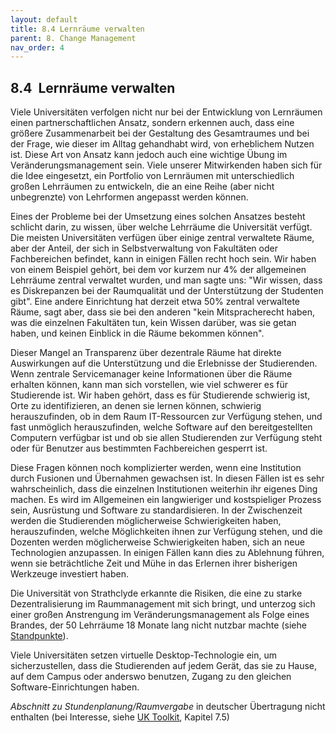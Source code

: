 ```yaml
---
layout: default
title: 8.4 Lernräume verwalten
parent: 8. Change Management
nav_order: 4
---
```


## 8.4  Lernräume verwalten

Viele Universitäten verfolgen nicht nur bei der Entwicklung von
Lernräumen einen partnerschaftlichen Ansatz, sondern erkennen auch, dass
eine größere Zusammenarbeit bei der Gestaltung des Gesamtraumes und bei
der Frage, wie dieser im Alltag gehandhabt wird, von erheblichem Nutzen
ist. Diese Art von Ansatz kann jedoch auch eine wichtige Übung im
Veränderungsmanagement sein. Viele unserer Mitwirkenden haben sich für
die Idee eingesetzt, ein Portfolio von Lernräumen mit unterschiedlich
großen Lehrräumen zu entwickeln, die an eine Reihe (aber nicht
unbegrenzte) von Lehrformen angepasst werden können.

Eines der Probleme bei der Umsetzung eines solchen Ansatzes besteht
schlicht darin, zu wissen, über welche Lehrräume die Universität
verfügt. Die meisten Universitäten verfügen über einige zentral
verwaltete Räume, aber der Anteil, der sich in Selbstverwaltung von
Fakultäten oder Fachbereichen befindet, kann in einigen Fällen recht
hoch sein. Wir haben von einem Beispiel gehört, bei dem vor kurzem nur
4% der allgemeinen Lehrräume zentral verwaltet wurden, und man sagte
uns: "Wir wissen, dass es Diskrepanzen bei der Raumqualität und der
Unterstützung der Studenten gibt". Eine andere Einrichtung hat derzeit
etwa 50% zentral verwaltete Räume, sagt aber, dass sie bei den anderen
"kein Mitspracherecht haben, was die einzelnen Fakultäten tun, kein
Wissen darüber, was sie getan haben, und keinen Einblick in die Räume
bekommen können".

Dieser Mangel an Transparenz über dezentrale Räume hat direkte
Auswirkungen auf die Unterstützung und die Erlebnisse der Studierenden.
Wenn zentrale Servicemanager keine Informationen über die Räume erhalten
können, kann man sich vorstellen, wie viel schwerer es für
Studierende ist. Wir haben gehört, dass es für Studierende schwierig
ist, Orte zu identifizieren, an denen sie lernen können, schwierig
herauszufinden, ob in dem Raum IT-Ressourcen zur Verfügung stehen, und
fast unmöglich herauszufinden, welche Software auf den bereitgestellten
Computern verfügbar ist und ob sie allen Studierenden zur Verfügung
steht oder für Benutzer aus bestimmten Fachbereichen gesperrt ist.

Diese Fragen können noch komplizierter werden, wenn eine Institution
durch Fusionen und Übernahmen gewachsen ist. In diesen Fällen ist es
sehr wahrscheinlich, dass die einzelnen Institutionen weiterhin ihr
eigenes Ding machen. Es wird im Allgemeinen ein langwieriger und
kostspieliger Prozess sein, Ausrüstung und Software zu standardisieren.
In der Zwischenzeit werden die Studierenden möglicherweise
Schwierigkeiten haben, herauszufinden, welche Möglichkeiten ihnen zur
Verfügung stehen, und die Dozenten werden möglicherweise Schwierigkeiten
haben, sich an neue Technologien anzupassen. In einigen Fällen kann dies
zu Ablehnung führen, wenn sie beträchtliche Zeit und Mühe in das
Erlernen ihrer bisherigen Werkzeuge investiert haben.

Die Universität von Strathclyde erkannte die Risiken, die eine zu starke
Dezentralisierung im Raummanagement mit sich bringt, und unterzog sich
einer großen Anstrengung im Veränderungsmanagement als Folge eines
Brandes, der 50 Lehrräume 18 Monate lang nicht nutzbar machte (siehe
[Standpunkte](../06_Standpunkte)).

Viele Universitäten setzen virtuelle Desktop-Technologie ein, um
sicherzustellen, dass die Studierenden auf jedem Gerät, das sie zu
Hause, auf dem Campus oder anderswo benutzen, Zugang zu den gleichen
Software-Einrichtungen haben.

*Abschnitt zu Stundenplanung/Raumvergabe* in deutscher Übertragung nicht enthalten (bei Interesse, siehe [UK Toolkit](https://www.ucisa.ac.uk/learningspace), Kapitel 7.5)
